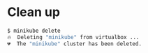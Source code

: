 # Clean up

```bash
$ minikube delete
🔥  Deleting "minikube" from virtualbox ...
💔  The "minikube" cluster has been deleted.
```